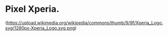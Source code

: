 # Pixel Xperia. #

(https://upload.wikimedia.org/wikipedia/commons/thumb/9/9f/Xperia_Logo.svg/1280px-Xperia_Logo.svg.png)

